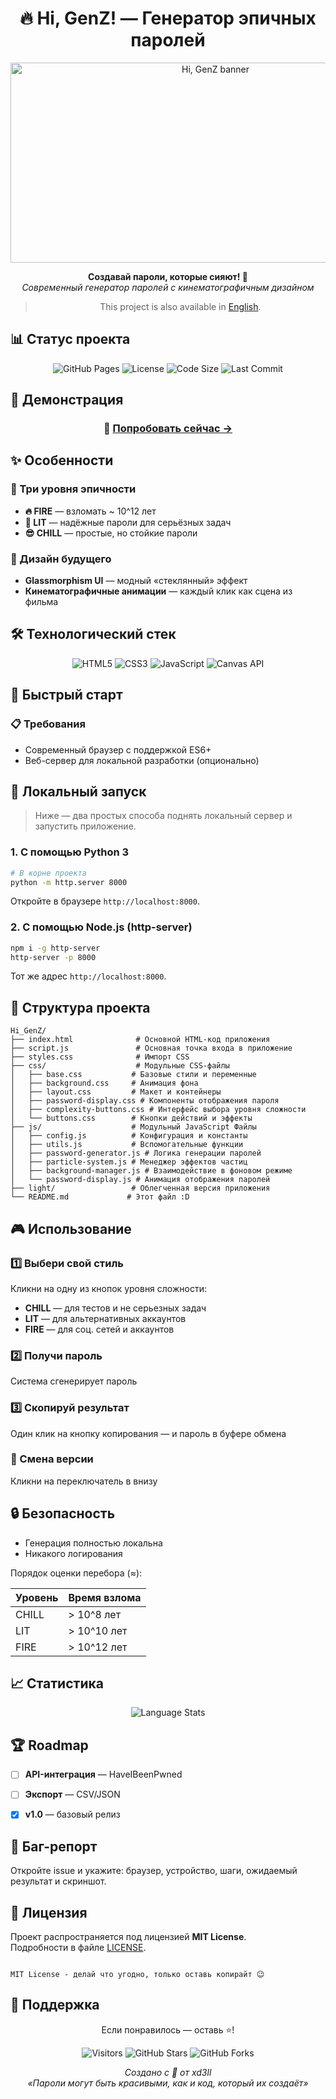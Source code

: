 <div align="center">

# 🔥 Hi, GenZ! — Генератор эпичных паролей

<img src="https://socialify.git.ci/DELMEERs/Hi_GenZ/image?description=1&forks=1&issues=1&language=1&name=1&pattern=Plus&pulls=1&stargazers=1&theme=Dark" alt="Hi, GenZ banner" width="640" height="320" />

**Создавай пароли, которые сияют! 🚀**  
*Современный генератор паролей с кинематографичным дизайном*

>  This project is also available in [English](README.md).


</div>

## 📊 Статус проекта

<div align="center">

![GitHub Pages](https://img.shields.io/github/deployments/DELMEERs/Hi_GenZ/github-pages?style=for-the-badge&logo=github&logoColor=white&label=LIVE%20DEMO)
![License](https://img.shields.io/github/license/DELMEERs/Hi_GenZ?style=for-the-badge&color=brightgreen)
![Code Size](https://img.shields.io/github/languages/code-size/DELMEERs/Hi_GenZ?style=for-the-badge&color=orange)
![Last Commit](https://img.shields.io/github/last-commit/DELMEERs/Hi_GenZ?style=for-the-badge&color=red)

</div>

## 🎯 Демонстрация

<div align="center">

### 🌟 [Попробовать сейчас →](https://delmeers.github.io/Hi_GenZ/)

</div>

## ✨ Особенности

### 🔐 Три уровня эпичности

- **🔥 FIRE** — взломать ~ 10^12 лет
- **🚀 LIT** — надёжные пароли для серьёзных задач
- **😎 CHILL** — простые, но стойкие пароли


### 🎨 Дизайн будущего

- **Glassmorphism UI** — модный «стеклянный» эффект
- **Кинематографичные анимации** — каждый клик как сцена из фильма

## 🛠️ Технологический стек

<div align="center">

![HTML5](https://img.shields.io/badge/HTML5-E34F26?style=for-the-badge&logo=html5&logoColor=white)
![CSS3](https://img.shields.io/badge/CSS3-1572B6?style=for-the-badge&logo=css3&logoColor=white)
![JavaScript](https://img.shields.io/badge/JavaScript-F7DF1E?style=for-the-badge&logo=javascript&logoColor=black)
![Canvas API](https://img.shields.io/badge/Canvas_API-FF6B6B?style=for-the-badge&logo=html5&logoColor=white)

</div>

## 🚀 Быстрый старт

### 📋 Требования

- Современный браузер с поддержкой ES6+
- Веб-сервер для локальной разработки (опционально)


## 🏁 Локальный запуск

> Ниже — два простых способа поднять локальный сервер и запустить приложение.

### 1. С помощью Python 3

```bash
# В корне проекта
python -m http.server 8000
```

Откройте в браузере `http://localhost:8000`.

### 2. С помощью Node.js (http-server)

```bash
npm i -g http-server
http-server -p 8000
```

Тот же адрес `http://localhost:8000`.

## 📁 Структура проекта

```
Hi_GenZ/
├── index.html              # Основной HTML-код приложения
├── script.js               # Основная точка входа в приложение
├── styles.css              # Импорт CSS
├── css/                    # Модульные CSS-файлы
│   ├── base.css           # Базовые стили и переменные
│   ├── background.css     # Анимация фона
│   ├── layout.css         # Макет и контейнеры
│   ├── password-display.css # Компоненты отображения пароля
│   ├── complexity-buttons.css # Интерфейс выбора уровня сложности
│   └── buttons.css        # Кнопки действий и эффекты
├── js/                    # Модульный JavaScript Файлы
│   ├── config.js          # Конфигурация и константы
│   ├── utils.js           # Вспомогательные функции
│   ├── password-generator.js # Логика генерации паролей
│   ├── particle-system.js # Менеджер эффектов частиц
│   ├── background-manager.js # Взаимодействие в фоновом режиме
│   └── password-display.js # Анимация отображения паролей
├── light/                 # Облегченная версия приложения
└── README.md             # Этот файл :D
```


## 🎮 Использование

### 1️⃣ Выбери свой стиль
Кликни на одну из кнопок уровня сложности:
- **CHILL** — для тестов и не серьезных задач
- **LIT** — для альтернативных аккаунтов  
- **FIRE** — для соц. сетей и аккаунтов

### 2️⃣ Получи пароль
Система сгенерирует пароль

### 3️⃣ Скопируй результат
Один клик на кнопку копирования — и пароль в буфере обмена

### 🔄 Смена версии
Кликни на переключатель в внизу

## 🔒 Безопасность

- Генерация полностью локальна
- Никакого логирования

Порядок оценки перебора (≈):


| Уровень | Время взлома |
| :-- | :-- |
| CHILL | > 10^8 лет |
| LIT | > 10^10 лет |
| FIRE | > 10^12 лет |

## 📈 Статистика

<div align="center">

![Language Stats](https://github-readme-stats.vercel.app/api/top-langs/?username=DELMEERs&layout=compact&theme=tokyonight&hide_border=true)

</div>

## 🏆 Roadmap

- [ ] **API-интеграция** — HaveIBeenPwned
- [ ] **Экспорт** — CSV/JSON
- [x] **v1.0** — базовый релиз


## 🐛 Баг-репорт

Откройте issue и укажите: браузер, устройство, шаги, ожидаемый результат и скриншот.

## 📄 Лицензия

Проект распространяется под лицензией **MIT License**.  
Подробности в файле [LICENSE](LICENSE).

```

MIT License - делай что угодно, только оставь копирайт 😉

```

## 💖 Поддержка

<div align="center">

Если понравилось — оставь ⭐!  

![Visitors](https://visitor-badge.laobi.icu/badge?page_id=DELMEERs.Hi_GenZ&left_color=gray&right_color=blue)
![GitHub Stars](https://img.shields.io/github/stars/DELMEERs/Hi_GenZ?style=social)
![GitHub Forks](https://img.shields.io/github/forks/DELMEERs/Hi_GenZ?style=social)

*Создано с 💜 от xd3ll*  
_«Пароли могут быть красивыми, как и код, который их создаёт»_

</div>